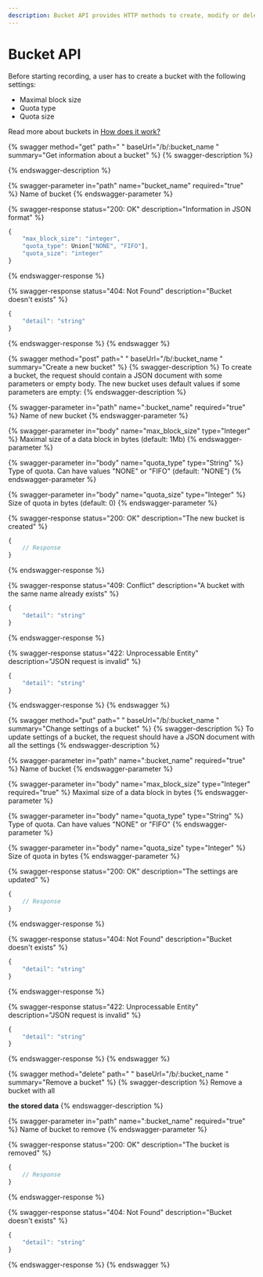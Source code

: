 ```yaml
---
description: Bucket API provides HTTP methods to create, modify or delete a bucket
---
```


# Bucket API

Before starting recording, a user has to create a bucket with the following settings:

* Maximal block size
* Quota type
* Quota size

Read more about buckets in [How does it work?](../how-does-it-work.md)

{% swagger method="get" path=" " baseUrl="/b/:bucket_name " summary="Get information about a bucket" %}
{% swagger-description %}

{% endswagger-description %}

{% swagger-parameter in="path" name="bucket_name" required="true" %}
Name of bucket
{% endswagger-parameter %}

{% swagger-response status="200: OK" description="Information in JSON format" %}
```javascript
{
    "max_block_size": "integer",
    "quota_type": Union["NONE", "FIFO"],
    "quota_size": "integer"
}
```
{% endswagger-response %}

{% swagger-response status="404: Not Found" description="Bucket doesn't exists" %}
```javascript
{
    "detail": "string"
}
```
{% endswagger-response %}
{% endswagger %}

{% swagger method="post" path=" " baseUrl="/b/:bucket_name  " summary="Create a new bucket" %}
{% swagger-description %}
To create a bucket, the request should contain a JSON document with some parameters or empty body. The new bucket uses default values if some parameters are empty:
{% endswagger-description %}

{% swagger-parameter in="path" name=":bucket_name" required="true" %}
Name of new bucket
{% endswagger-parameter %}

{% swagger-parameter in="body" name="max_block_size" type="Integer" %}
Maximal size of a data block in bytes (default: 1Mb)
{% endswagger-parameter %}

{% swagger-parameter in="body" name="quota_type" type="String" %}
Type of quota. Can have values "NONE" or "FIFO"  (default: "NONE")
{% endswagger-parameter %}

{% swagger-parameter in="body" name="quota_size" type="Integer" %}
Size of quota in bytes (default: 0)
{% endswagger-parameter %}

{% swagger-response status="200: OK" description="The new bucket is created" %}
```javascript
{
    // Response
}
```
{% endswagger-response %}

{% swagger-response status="409: Conflict" description="A bucket with the same name already exists" %}
```javascript
{
    "detail": "string"
}
```
{% endswagger-response %}

{% swagger-response status="422: Unprocessable Entity" description="JSON request is invalid" %}
```javascript
{
    "detail": "string"
}
```
{% endswagger-response %}
{% endswagger %}

{% swagger method="put" path=" " baseUrl="/b/:bucket_name " summary="Change settings of a bucket" %}
{% swagger-description %}
To update settings of a bucket, the request should have a JSON document with all the settings
{% endswagger-description %}

{% swagger-parameter in="path" name=":bucket_name" required="true" %}
Name of bucket
{% endswagger-parameter %}

{% swagger-parameter in="body" name="max_block_size" type="Integer" required="true" %}
Maximal size of a data block in bytes 
{% endswagger-parameter %}

{% swagger-parameter in="body" name="quota_type" type="String" %}
Type of quota. Can have values "NONE" or "FIFO"
{% endswagger-parameter %}

{% swagger-parameter in="body" name="quota_size" type="Integer" %}
Size of quota in bytes
{% endswagger-parameter %}

{% swagger-response status="200: OK" description="The settings are updated" %}
```javascript
{
    // Response
}
```
{% endswagger-response %}

{% swagger-response status="404: Not Found" description="Bucket doesn't exists" %}
```javascript
{
    "detail": "string"
}
```
{% endswagger-response %}

{% swagger-response status="422: Unprocessable Entity" description="JSON request is invalid" %}
```javascript
{
    "detail": "string"
}
```
{% endswagger-response %}
{% endswagger %}

{% swagger method="delete" path=" " baseUrl="/b/:bucket_name " summary="Remove a bucket" %}
{% swagger-description %}
Remove a bucket with all 

**the stored data**
{% endswagger-description %}

{% swagger-parameter in="path" name=":bucket_name" required="true" %}
Name of bucket to remove
{% endswagger-parameter %}

{% swagger-response status="200: OK" description="The bucket is removed" %}
```javascript
{
    // Response
}
```
{% endswagger-response %}

{% swagger-response status="404: Not Found" description="Bucket doesn't exists" %}
```javascript
{
    "detail": "string"
}
```
{% endswagger-response %}
{% endswagger %}

